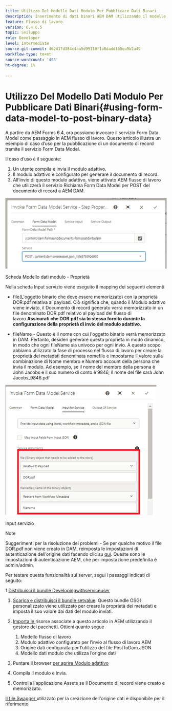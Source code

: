 ```yaml
---
title: Utilizzo Del Modello Dati Modulo Per Pubblicare Dati Binari
description: Inserimento di dati binari AEM DAM utilizzando il modello dati modulo
feature: Flusso di lavoro
version: 6.4,6.5
topic: Sviluppo
role: Developer
level: Intermediate
source-git-commit: 462417d384c4aa5d99110f1b8dadd165ea9b2a49
workflow-type: tm+mt
source-wordcount: '493'
ht-degree: 1%

---
```



# Utilizzo Del Modello Dati Modulo Per Pubblicare Dati Binari{#using-form-data-model-to-post-binary-data}

A partire da AEM Forms 6.4, ora possiamo invocare il servizio Form Data Model come passaggio in AEM flusso di lavoro. Questo articolo illustra un esempio di caso d’uso per la pubblicazione di un documento di record tramite il servizio Form Data Model.

Il caso d’uso è il seguente:

1. Un utente compila e invia il modulo adattivo.
1. Il modulo adattivo è configurato per generare il documento di record.
1. All’invio di questo modulo adattivo, viene attivato AEM flusso di lavoro che utilizzerà il servizio Richiama Form Data Model per POST del documento di record a AEM DAM.

![posttodam](assets/posttodamshot1.png)

Scheda Modello dati modulo - Proprietà

Nella scheda Input servizio viene eseguito il mapping dei seguenti elementi

* file(L&#39;oggetto binario che deve essere memorizzato) con la proprietà DOR.pdf relativa al payload. Ciò significa che, quando il Modulo adattivo viene inviato, il Documento di record generato verrà memorizzato in un file denominato DOR.pdf relativo al payload del flusso di lavoro.**Assicurati che DOR.pdf sia lo stesso fornito durante la configurazione della proprietà di invio del modulo adattivo.**

* fileName - Questo è il nome con cui l&#39;oggetto binario verrà memorizzato in DAM. Pertanto, desideri generare questa proprietà in modo dinamico, in modo che ogni fileName sia univoco per ogni invio. A questo scopo abbiamo utilizzato la fase di processo nel flusso di lavoro per creare la proprietà dei metadati denominata nomefile e impostarne il valore sulla combinazione di Nome membro e Numero account della persona che invia il modulo. Ad esempio, se il nome del membro della persona è John Jacobs e il suo numero di conto è 9846, il nome del file sarà John Jacobs_9846.pdf

![fdmserviceinput](assets/fdminputservice.png)

Input servizio

>[!NOTE]
>
>Suggerimenti per la risoluzione dei problemi - Se per qualche motivo il file DOR.pdf non viene creato in DAM, reimposta le impostazioni di autenticazione dell’origine dati facendo clic su [qui](http://localhost:4502/mnt/overlay/fd/fdm/gui/components/admin/fdmcloudservice/properties.html?item=%2Fconf%2Fglobal%2Fsettings%2Fcloudconfigs%2Ffdm%2Fpostdortodam). Queste sono le impostazioni di autenticazione AEM, che per impostazione predefinita è admin/admin.

Per testare questa funzionalità sul server, segui i passaggi indicati di seguito:

1.[Distribuisci il bundle Developingwithserviceuser](/help/forms/assets/common-osgi-bundles/DevelopingWithServiceUser.jar)

1. [Scarica e distribuisci il bundle setvalue](/help/forms/assets/common-osgi-bundles/SetValueApp.core-1.0-SNAPSHOT.jar). Questo bundle OSGI personalizzato viene utilizzato per creare la proprietà dei metadati e imposta il suo valore dai dati del modulo inviati.

1. [Importa le ](assets/postdortodam.zip) risorse associate a questo articolo in AEM utilizzando il gestore dei pacchetti. Ottieni quanto segue

   1. Modello flusso di lavoro
   1. Modulo adattivo configurato per l’invio al flusso di lavoro AEM
   1. Origine dati configurata per l’utilizzo del file PostToDam.JSON
   1. Modello dati modulo che utilizza l’origine dati

1. Puntare il browser [per aprire Modulo adattivo](http://localhost:4502/content/dam/formsanddocuments/helpx/timeoffrequestform/jcr:content?wcmmode=disabled)
1. Compila il modulo e invia.
1. Controlla l&#39;applicazione Assets se il Documento di record viene creato e memorizzato.


[Il file Swagger ](http://localhost:4502/conf/global/settings/cloudconfigs/fdm/postdortodam/jcr:content/swaggerFile) utilizzato per la creazione dell&#39;origine dati è disponibile per il riferimento
